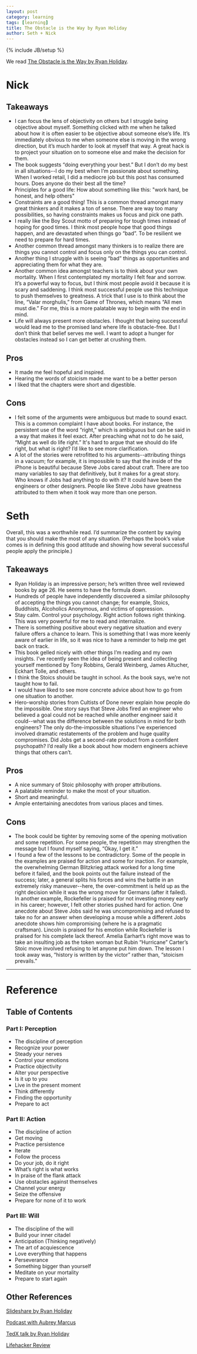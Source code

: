 ```yaml
---
layout: post
category: learning
tags: [learning]
title: The Obstacle is the Way by Ryan Holiday
author: Seth + Nick
---
```

{% include JB/setup %}

We read [The Obstacle is the Way by Ryan Holiday](http://www.amazon.com/The-Obstacle-Is-Way-Timeless/dp/1591846358).

# Nick

## Takeaways
* I can focus the lens of objectivity on others but I struggle being objective about myself.  Something clicked with me when he talked about how it is often easier to be objective about someone else’s life. It’s immediately obvious to me when someone else is moving in the wrong direction, but it’s much harder to look at myself that way. A great hack is to project your situation on to someone else and make the decision for them.
* The book suggests “doing everything your best.” But I don’t do my best in all situations--I do my best when I’m passionate about something. When I worked retail, I did a mediocre job but this post has consumed hours. Does anyone do their best all the time?
* Principles for a good life: How about something like this: "work hard, be honest, and help others"
* Constraints are a good thing! This is a common thread amongst many great thinkers and it makes a ton of sense. There are way too many possibilities, so having constraints makes us focus and pick one path.
* I really like the Boy Scout motto of preparing for tough times instead of hoping for good times. I think most people hope that good things happen, and are devastated when things go “bad”. To be resilient we need to prepare for hard times.
* Another common thread amongst many thinkers is to realize there are things you cannot control and focus only on the things you can control.
* Another thing I struggle with is seeing “bad” things as opportunities and appreciating them for what they are.
* Another common idea amongst teachers is to think about your own mortality. When I first contemplated my mortality I felt fear and sorrow. It’s a powerful way to focus, but I think most people avoid it because it is scary and saddening. I think most successful people use this technique to push themselves to greatness. A trick that I use is to think about the line, “Valar morghulis,” from Game of Thrones, which means “All men must die.” For me, this is a more palatable way to begin with the end in mind.
* Life will always present more obstacles. I thought that being successful would lead me to the promised land where life is obstacle-free. But I don’t think that belief serves me well. I want to adopt a hunger for obstacles instead so I can get better at crushing them.

## Pros
* It made me feel hopeful and inspired.
* Hearing the words of stoicism made me want to be a better person
* I liked that the chapters were short and digestible.

## Cons
* I felt some of the arguments were ambiguous but made to sound exact. This is a common complaint I have about books. For instance, the persistent use of the word “right,” which is ambiguous but can be said in a way that makes it feel exact. After preaching what not to do he said, “Might as well do life right.”  It's hard to argue that we should do life right, but what is right? I’d like to see more clarification. 
* A lot of the stories were retrofitted to his arguments--attributing things in a vacuum; for example, it is impossible to say that the inside of the iPhone is beautiful because Steve Jobs cared about craft. There are too many variables to say that definitively, but it makes for a great story. Who knows if Jobs had anything to do with it? It could have been the engineers or other designers. People like Steve Jobs have greatness attributed to them when it took way more than one person.

# Seth
Overall, this was a worthwhile read. I’d summarize the content by saying that you should make the most of any situation. (Perhaps the book’s value comes is in defining this good attitude and showing how several successful people apply the principle.)
## Takeaways
* Ryan Holiday is an impressive person; he’s written three well reviewed books by age 26. He seems to have the formula down.
* Hundreds of people have independently discovered a similar philosophy of accepting the things you cannot change; for example, Stoics, Buddhists, Alcoholics Anonymous, and victims of oppression.
* Stay calm. Control your psychology. Right action follows right thinking. This was very powerful for me to read and internalize.
* There is something positive about every negative situation and every failure offers a chance to learn. This is something that I was more keenly aware of earlier in life, so it was nice to have a reminder to help me get back on track.
* This book gelled nicely with other things I’m reading and my own insights. I’ve recently seen the idea of being present and collecting yourself mentioned by Tony Robbins, Gerald Weinberg, James Altucher, Eckhart Tolle, and others.
* I think the Stoics should be taught in school. As the book says, we’re not taught how to fail.
* I would have liked to see more concrete advice about how to go from one situation to another.
* Hero-worship stories from Cultists of Done never explain how people do the impossible. One story says that Steve Jobs fired an engineer who believed a goal could not be reached while another engineer said it could--what was the difference between the solutions in mind for both engineers? The only do-the-impossible situations I’ve experienced involved dramatic restatements of the problem and huge quality compromises. Did Jobs get a second-rate product from a confident psychopath? I’d really like a book about how modern engineers achieve things that others can’t.

## Pros
* A nice summary of Stoic philosophy with proper attributions.
* A palatable reminder to make the most of your situation.
* Short and meaningful.
* Ample entertaining anecdotes from various places and times.

## Cons
* The book could be tighter by removing some of the opening motivation and some repetition. For some people, the repetition may strengthen the message but I found myself saying, “Okay, I get it.”
* I found a few of the lessons to be contradictory. Some of the people in the examples are praised for action and some for inaction. For example, the overwhelming German Blitzkrieg attack worked for a long time before it failed, and the book points out the failure instead of the success; later, a general splits his forces and wins the battle in an extremely risky maneuver--here, the over-commitment is held up as the right decision while it was the wrong move for Germans (after it failed). In another example, Rockefeller is praised for not investing money early in his career; however, I felt other stories pushed hard for action. One anecdote about Steve Jobs said he was uncompromising and refused to take no for an answer when developing a mouse while a different Jobs anecdote shows him compromising (where he is a pragmatic craftsman). Lincoln is praised for his emotion while Rockefeller is praised for his complete lack thereof. Amelia Earhart’s right move was to take an insulting job as the token woman but Rubin “Hurricane” Carter’s Stoic move involved refusing to let anyone put him down. The lesson I took away was, “history is written by the victor” rather than, “stoicism prevails.” 

---
# Reference
## Table of Contents
### Part I: Perception
* The discipline of perception
* Recognize your power
* Steady your nerves
* Control your emotions
* Practice objectivity
* Alter your perspective
* Is it up to you
* Live in the present moment
* Think differently
* Finding the opportunity
* Prepare to act

### Part II: Action
* The discipline of action
* Get moving
* Practice persistence
* Iterate
* Follow the process
* Do your job, do it right
* What’s right is what works
* In praise of the flank attack
* Use obstacles against themselves
* Channel your energy
* Seize the offensive
* Prepare for none of it to work

### Part III: Will
* The discipline of the will
* Build your inner citadel
* Anticipation (Thinking negatively)
* The art of acquiescence
* Love everything that happens
* Perseverance
* Something bigger than yourself
* Meditate on your mortality
* Prepare to start again

## Other References
[Slideshare by Ryan Holiday](http://www.slideshare.net/ryanholiday/10-strategies-for-turning-obstacles-into-opportunities)

[Podcast with Aubrey Marcus](https://www.youtube.com/watch?v=_f-PrcZlc9k)

[TedX talk by Ryan Holiday](https://www.youtube.com/watch?v=e2Zq2VWvmW4)

[Lifehacker Review](http://lifehacker.com/the-obstacle-is-the-way-the-right-mindset-for-finding-1665117695)

